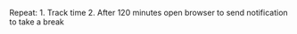 Repeat:
    1. Track time
    2. After 120 minutes open browser to send notification to take a break
